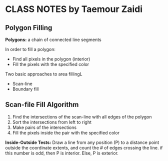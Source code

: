 # **CLASS NOTES** by Taemour Zaidi


## Polygon Filling
**Polygons:** a chain of connected line segments

In order to fill a polygon:
- Find all pixels in the polygon (interior)
- Fill the pixels with the specified color

Two basic approaches to area fillingL
- Scan-line
- Boundary fill

## Scan-file Fill Algorithm
1. Find the intersections of the scan-line with all edges of the polygon
2. Sort the intersections from left to right
3. Make pairs of the intersections
4. Fill the pixels inside the pair with the specified color

**Inside-Outside Tests:** Draw a line from any position (P) to a distance point outside the coordinate extents, and count the # of edges crossing the line. if this number is odd, then P is interior. Else, P is exterior.
